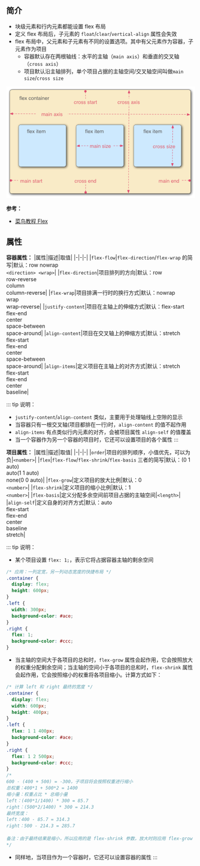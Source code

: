 ## 简介

+ 块级元素和行内元素都能设置 flex 布局
+ 定义 flex 布局后，子元素的 `float`/`clear`/`vertical-align` 属性会失效
+ flex 布局中，父元素和子元素有不同的设置选项。其中有父元素作为容器，子元素作为项目
  + 容器默认存在两根轴线：水平的主轴（`main axis`）和垂直的交叉轴（`cross axis`）
  + 项目默认沿主轴排列，单个项目占据的主轴空间/交叉轴空间叫做`main size`/`cross size`

![flex 容器](./imgs/flex_01.png)


**参考：**
+ [菜鸟教程 Flex](https://www.runoob.com/w3cnote/flex-grammar.html)


## 属性

**容器属性：**
|属性|描述|取值|
|-|-|-|
|`flex-flow`|`flex-direction`/`flex-wrap` 的简写|默认：row nowrap<br>`<direction> <wrap>`|
|`flex-direction`|项目排列的方向|默认：row<br>row-reverse<br>column<br>column-reverse|
|`flex-wrap`|项目排满一行时的换行方式|默认：nowrap<br>wrap<br>wrap-reverse|
|`justify-content`|项目在主轴上的伸缩方式|默认：flex-start<br>flex-end<br>center<br>space-between<br>space-around|
|`align-content`|项目在交叉轴上的伸缩方式|默认：stretch<br>flex-start<br>flex-end<br>center<br>space-between<br>space-around|
|`align-items`|定义项目在主轴上的对齐方式|默认：stretch<br>flex-start<br>flex-end<br>center<br>baseline|

::: tip 说明：
+ `justify-content`/`align-content` 类似，主要用于处理轴线上空隙的显示
+ 当容器只有一根交叉轴(项目都排在一行)时，`align-content` 的值不起作用
+ `align-items` 有点类似行内元素的对齐，会被项目属性 `align-self` 的值覆盖
+ 当一个容器作为另一个容器的项目时，它还可以设置项目的各个属性
:::


**项目属性：**
|属性|描述|取值|
|-|-|-|
|`order`|项目的排列顺序，小值优先，可以为负|`<number>`|
|`flex`|`flex-flow`/`flex-shrink`/`flex-basis` 三者的简写|默认：(0 1 auto)<br>auto(1 1 auto)<br>none(0 0 auto)|
|`flex-grow`|定义项目的放大比例|默认：0<br>`<number>`|
|`flex-shrink`|定义项目的缩小比例|默认：1<br>`<number>`|
|`flex-basis`|定义分配多余空间前项目占据的主轴空间|`<length>`|
|`align-self`|定义自身的对齐方式|默认：auto<br>flex-start<br>flex-end<br>center<br>baseline<br>stretch|

::: tip 说明：
+ 某个项目设置 `flex: 1;`，表示它将占据容器主轴的剩余空间
```css
/* 应用：一列定宽，另一列动态宽度的快捷布局 */
.container {
  display: flex;
  height: 600px;
}
.left {
  width: 300px;
  background-color: #ace;  
}
.right {
  flex: 1;
  background-color: #ccc;
}
```
+ 当主轴的空间大于各项目的总和时，`flex-grow` 属性会起作用，它会按照放大的权重分配剩余空间；当主轴的空间小于各项目的总和时，`flex-shrink` 属性会起作用，它会按照缩小的权重将各项目缩小。计算方式如下：
```css
/* 计算 left 和 right 最终的宽度 */
.container {
  display: flex;
  width: 600px;
  height: 400px;
}
.left {
  flex: 1 1 400px;
  background-color: #ace;  
}
.right {
  flex: 1 2 500px;
  background-color: #ccc;
}
/* 
600 - (400 + 500) = -300，子项目将会按照权重进行缩小
总权重：400*1 + 500*2 = 1400
缩小量：权重占比 * 总缩小量
left：(400*1/1400) * 300 = 85.7
right：(500*2/1400) * 300 = 214.3
最终宽度：
left：400 - 85.7 = 314.3
right：500 - 214.3 = 285.7

备注：由于最终结果是缩小，所以应用的是 flex-shrink 参数，放大时则应用 flex-grow
*/
```
+ 同样地，当项目作为一个容器时，它还可以设置容器的属性
:::